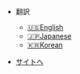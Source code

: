 - 翻訳
  - <a href="javascript:void(0);" onclick="switchLanguage('en')" class="language-button">:us:English</a>
  - <a href="javascript:void(0);" onclick="switchLanguage('jp')" class="language-button">:jp:Japanese</a>
  - <a href="javascript:void(0);" onclick="switchLanguage('kr')" class="language-button">:kr:Korean</a>

- [サイトへ](https://access.digitalbarricade.com/)